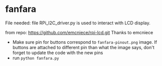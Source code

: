 # fanfara

File needed:
file RPi_I2C_driver.py is used to interact with LCD display.

from repo: https://github.com/emcniece/rpi-lcd.git 
Thanks to emcniece

- Make sure pin for buttons correspond to `fanfara-pinout.png` image. If buttons are attached to different pin than what the image says, don't forget to update the code with the new pins
- run `python fanfara.py`
